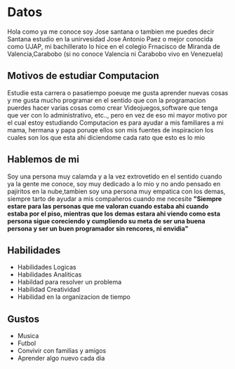 <h1>Datos</h1>
<p>Hola como ya me conoce soy Jose santana o tambien me puedes decir Santana estudio en la unirvesidad Jose Antonio Paez o mejor conocida como UJAP, mi bachillerato lo hice en el colegio Frnacisco de Miranda de Valencia,Carabobo (si no conoce Valencia ni Carabobo vivo en Venezuela)</p>
<h2>Motivos de estudiar Computacion</h2>
<p>Estudie esta carrera o pasatiempo poeuqe me gusta aprender nuevas cosas y me gusta mucho programar en el sentido que con la programacion puerdes hacer varias cosas como crear Videojuegos,software que tenga que ver con lo administrativo, etc.., pero en vez de eso mi mayor motivo por el cual estoy estudiando Computacion es para ayudar a mis familiares a mi mama, hermana y papa poruqe ellos son mis fuentes de inspiracion los cuales son los que esta ahi diciendome cada rato que esto es lo mio</p>

<h2>Hablemos de mi</h2>
<p>Soy una persona muy calamda y a la vez extrovetido en el sentido cuando ya la gente me conoce, soy muy dedicado a lo mio y no ando pensado en pajiritos en la nube,tambien soy una persona muy empatica con los demas, siempre tarto de ayudar a mis compañeros cuando me necesite <b>"Siempre estare para las personas que me valoran cuando estaba ahi cuando estaba por el piso, mientras que los demas estara ahi viendo como esta persona sigue coreciendo y cumpliendo su meta de ser una buena persona y ser un buen programador sin rencores, ni envidia"</b></p>

<h2>Habilidades</h2>
<ul>
  <li>Habilidades Logicas</li>
  <li>Habilidades Analiticas</li>
  <li>Habildad para resolver un problema</li>
  <li>Habilidad Creatividad</li>
  <li>Habilidad en la organizacion de tiempo</li>
</ul>
<h2>Gustos</h2>
<ul>
  <li>Musica</li>
  <li>Futbol</li>
  <li>Convivir con familias y amigos</li>
  <li>Aprender algo nuevo cada dia</li>
</ul>
